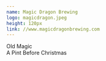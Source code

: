```yaml
---
name: Magic Dragon Brewing
logo: magicdragon.jpeg
height: 120px
link: //www.magicdragonbrewing.com
---
```

<ul style="list-style-type:none; margin:0; padding:0;">
  <li>Old Magic</li>
  <li>A Pint Before Christmas</li>
</ul>

